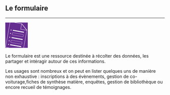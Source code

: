 ## Le formulaire
---

![](images/clacoform-fig1.png)

Le formulaire est une ressource destinée à récolter des données, les partager et intéragir autour de ces informations. 

Les usages sont nombreux et on peut en lister quelques uns de manière non exhaustive : inscriptions à des évènements, gestion de co-voiturage,fiches de synthèse matière, enquêtes, gestion de bibliothèque ou encore recueil de témoignages. 